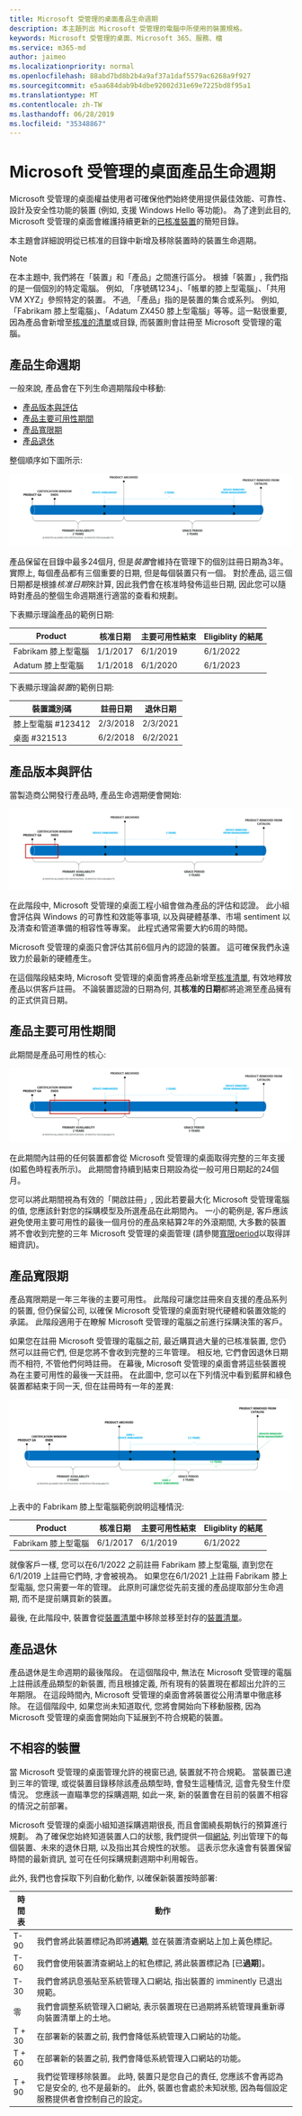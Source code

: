 ```yaml
---
title: Microsoft 受管理的桌面產品生命週期
description: 本主題列出 Microsoft 受管理的電腦中所使用的裝置規格。
keywords: Microsoft 受管理的桌面、Microsoft 365、服務、檔
ms.service: m365-md
author: jaimeo
ms.localizationpriority: normal
ms.openlocfilehash: 88abd7bd8b2b4a9af37a1daf5579ac6268a9f927
ms.sourcegitcommit: e5aa684dab9b4dbe92002d31e69e7225bd8f95a1
ms.translationtype: MT
ms.contentlocale: zh-TW
ms.lasthandoff: 06/28/2019
ms.locfileid: "35348867"
---
```

# <a name="microsoft-managed-desktop-product-lifecycle"></a>Microsoft 受管理的桌面產品生命週期

Microsoft 受管理的桌面權益使用者可確保他們始終使用提供最佳效能、可靠性、設計及安全性功能的裝置 (例如, 支援 Windows Hello 等功能)。 為了達到此目的, Microsoft 受管理的桌面會維護持續更新的[已核准裝置](device-list.md)的簡短目錄。 
 
本主題會詳細說明從已核准的目錄中新增及移除裝置時的裝置生命週期。 

> [!NOTE]
> 在本主題中, 我們將在「裝置」和「產品」之間進行區分。 根據「裝置」, 我們指的是一個個別的特定電腦。 例如, 「序號碼1234」、「帳單的膝上型電腦」、「共用 VM XYZ」參照特定的裝置。 不過, 「產品」指的是裝置的集合或系列。 例如, 「Fabrikam 膝上型電腦」、「Adatum ZX450 膝上型電腦」等等。這一點很重要, 因為產品會新增至[核准的清單](device-list.md)或目錄, 而裝置則會註冊至 Microsoft 受管理的電腦。

## <a name="product-lifecycle"></a>產品生命週期

 一般來說, 產品會在下列生命週期階段中移動:

- [產品版本與評估](#product-release-and-evaluation)
- [產品主要可用性期間](#product-primary-availability-period)
- [產品寬限期](#product-grace-period)
- [產品退休](#product-retirement)


整個順序如下圖所示:

![生命週期時程表](images/non-dark1-edits.PNG)

產品保留在目錄中最多24個月, 但是*裝置*會維持在管理下的個別註冊日期為3年。 實際上, 每個產品都有三個重要的日期, 但是每個裝置只有一個。 對於產品, 這三個日期都是根據*核准日期*來計算, 因此我們會在核准時發佈這些日期, 因此您可以隨時對產品的整個生命週期進行適當的查看和規劃。

下表顯示理論產品的範例日期:


|Product  |核准日期  |主要可用性結束  |Eligiblity 的結尾  |
|---------|---------|---------|---------|
|Fabrikam 膝上型電腦    | 1/1/2017 | 6/1/2019 | 6/1/2022 |
|Adatum 膝上型電腦   | 1/1/2018 | 6/1/2020 | 6/1/2023  |

下表顯示理論*裝置*的範例日期:


|裝置識別碼  |註冊日期  |退休日期  |
|---------|---------|---------|
|膝上型電腦 #123412     |  2/3/2018       |  2/3/2021       |
|桌面 #321513     | 6/2/2018        |  6/2/2021       |


## <a name="product-release-and-evaluation"></a>產品版本與評估

當製造商公開發行產品時, 產品生命週期便會開始:

![顯示發行和評估期間的生命週期時程表](images/non-dark3-edits.PNG)

在此階段中, Microsoft 受管理的桌面工程小組會做為產品的評估和認證。 此小組會評估與 Windows 的可靠性和效能等事項, 以及與硬體基準、市場 sentiment 以及清查和管道準備的相容性等專案。 此程式通常需要大約6周的時間。
  
Microsoft 受管理的桌面只會評估其前6個月內的認證的裝置。 這可確保我們永遠致力於最新的硬體產生。
 
在這個階段結束時, Microsoft 受管理的桌面會將產品新增至[核准清單](device-list.md), 有效地釋放產品以供客戶註冊。 不論裝置認證的日期為何, 其**核准的日期**都將追溯至產品擁有的正式供貨日期。 


## <a name="product-primary-availability-period"></a>產品主要可用性期間

此期間是產品可用性的核心:

![顯示主要 availibility 的生命週期時程表](images/non-dark4-edits.PNG)

在此期間內註冊的任何裝置都會從 Microsoft 受管理的桌面取得完整的三年支援 (如藍色時程表所示)。 此期間會持續到結束日期設為從一般可用日期起的24個月。

您可以將此期間視為有效的「開啟註冊」, 因此若要最大化 Microsoft 受管理電腦的值, 您應該針對您的採購模型及所選產品在此期間內。 一小的範例是, 客戶應該避免使用主要可用性的最後一個月份的產品來結算2年的外滾期間, 大多數的裝置將不會收到完整的三年 Microsoft 受管理的桌面管理 (請參閱[寬限period](#product-grace-period)以取得詳細資訊)。  

## <a name="product-grace-period"></a>產品寬限期

產品寬限期是一年三年後的主要可用性。 此階段可讓您註冊來自支援的產品系列的裝置, 但仍保留公司, 以確保 Microsoft 受管理的桌面對現代硬體和裝置效能的承諾。 此階段適用于在瞭解 Microsoft 受管理的電腦之前進行採購決策的客戶。 

如果您在註冊 Microsoft 受管理的電腦之前, 最近購買過大量的已核准裝置, 您仍然可以註冊它們, 但是您將不會收到完整的三年管理。 相反地, 它們會因退休日期而不相符, 不管他們何時註冊。 在幕後, Microsoft 受管理的桌面會將這些裝置視為在主要可用性的最後一天註冊。 在此圖中, 您可以在下列情況中看到藍屏和綠色裝置都結束于同一天, 但在註冊時有一年的差異:


![顯示寬限期的生命週期時程表](images/non-dark2-edits.PNG)

上表中的 Fabrikam 膝上型電腦範例說明這種情況: 

|Product  |核准日期  |主要可用性結束  |Eligiblity 的結尾  |
|---------|---------|---------|---------|
|Fabrikam 膝上型電腦    | 6/1/2017 | 6/1/2019 | 6/1/2022 |

就像客戶一樣, 您可以在6/1/2022 之前註冊 Fabrikam 膝上型電腦, 直到您在6/1/2019 上註冊它們時, 才會被視為。 如果您在6/1/2021 上註冊 Fabrikam 膝上型電腦, 您只需要一年的管理。 此原則可讓您從先前支援的產品提取部分生命週期, 而不是提前購買新的裝置。 

最後, 在此階段中, 裝置會從[裝置清單](device-list.md)中移除並移至封存的[裝置清單](archived-device-list.md)。


## <a name="product-retirement"></a>產品退休

產品退休是生命週期的最後階段。 在這個階段中, 無法在 Microsoft 受管理的電腦上註冊該產品類型的新裝置, 而且根據定義, 所有現有的裝置現在都超出允許的三年期限。 在這段時間內, Microsoft 受管理的桌面會將裝置從公用清單中徹底移除。 在這個階段中, 如果您尚未知道取代, 您將會開始向下移動服務, 因為 Microsoft 受管理的桌面會開始向下延展到不符合規範的裝置。 

## <a name="devices-that-are-out-of-compliance"></a>不相容的裝置

當 Microsoft 受管理的桌面管理允許的視窗已過, 裝置就不符合規範。 當裝置已達到三年的管理, 或從裝置目錄移除該產品類型時, 會發生這種情況, 這會先發生什麼情況。 您應該一直瞄準您的採購週期, 如此一來, 新的裝置會在目前的裝置不相容的情況之前部署。

Microsoft 受管理的桌面小組知道採購週期很長, 而且會圍繞長期執行的預算進行規劃。 為了確保您始終知道裝置人口的狀態, 我們提供一個[網站](https://aka.ms/mmdportal), 列出管理下的每個裝置、未來的退休日期, 以及指出其合規性的狀態。 這表示您永遠會有裝置保留時間的最新資訊, 並可在任何採購規劃週期中利用報告。 


此外, 我們也會採取下列自動化動作, 以確保新裝置按時部署:


|時間表  |動作  |
|---------|---------|
|T-90     | 我們會將此裝置標記為即將**過期**, 並在裝置清查網站上加上黃色標記。  |
|T-60     | 我們會使用裝置清查網站上的紅色標記, 將此裝置標記為 [已**過期**]。       |
|T-30     | 我們會將訊息張貼至系統管理入口網站, 指出裝置的 imminently 已退出規範。       |
|零     |  我們會調整系統管理入口網站, 表示裝置現在已過期將系統管理員重新導向裝置清單上的土地。       |
|T + 30     |  在部署新的裝置之前, 我們會降低系統管理入口網站的功能。       |
|T + 60     |  在部署新的裝置之前, 我們會降低系統管理入口網站的功能。       |
|T + 90     |  我們從管理移除裝置。 此時, 裝置只是您自己的責任, 您應該不會再認為它是安全的, 也不是最新的。 此外, 裝置也會處於未知狀態, 因為每個設定服務提供者會控制自己的設定。|




